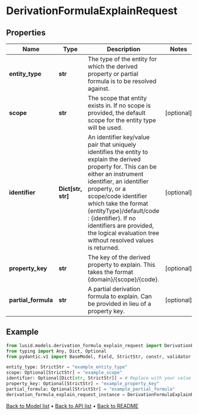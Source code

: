 # DerivationFormulaExplainRequest

## Properties
Name | Type | Description | Notes
------------ | ------------- | ------------- | -------------
**entity_type** | **str** | The type of the entity for which the derived property or partial formula is to be resolved against. | 
**scope** | **str** | The scope that entity exists in. If no scope is provided, the default scope for the entity type will be used. | [optional] 
**identifier** | **Dict[str, str]** | An identifier key/value pair that uniquely identifies the entity to explain the derived property for. This can be either an instrument identifier, an identifier property, or a scope/code identifier which take the format {entityType}/default/code : {identifier}. If no identifiers are provided, the logical evaluation tree without resolved values is returned. | [optional] 
**property_key** | **str** | The key of the derived property to explain. This takes the format {domain}/{scope}/{code}. | [optional] 
**partial_formula** | **str** | A partial derivation formula to explain. Can be provided in lieu of a property key. | [optional] 
## Example

```python
from lusid.models.derivation_formula_explain_request import DerivationFormulaExplainRequest
from typing import Any, Dict, Optional
from pydantic.v1 import BaseModel, Field, StrictStr, constr, validator

entity_type: StrictStr = "example_entity_type"
scope: Optional[StrictStr] = "example_scope"
identifier: Optional[Dict[str, StrictStr]] = # Replace with your value
property_key: Optional[StrictStr] = "example_property_key"
partial_formula: Optional[StrictStr] = "example_partial_formula"
derivation_formula_explain_request_instance = DerivationFormulaExplainRequest(entity_type=entity_type, scope=scope, identifier=identifier, property_key=property_key, partial_formula=partial_formula)

```

[Back to Model list](../README.md#documentation-for-models) &#8226; [Back to API list](../README.md#documentation-for-api-endpoints) &#8226; [Back to README](../README.md)

